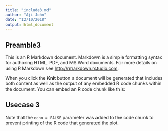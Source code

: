 ```yaml
---
title: "include3.md"
author: "Aji John"
date: "12/10/2018"
output: html_document
---
```



## Preamble3

This is an R Markdown document. Markdown is a simple formatting syntax for authoring HTML, PDF, and MS Word documents. For more details on using R Markdown see <http://rmarkdown.rstudio.com>.

When you click the **Knit** button a document will be generated that includes both content as well as the output of any embedded R code chunks within the document. You can embed an R code chunk like this:


## Usecase 3

Note that the `echo = FALSE` parameter was added to the code chunk to prevent printing of the R code that generated the plot.
